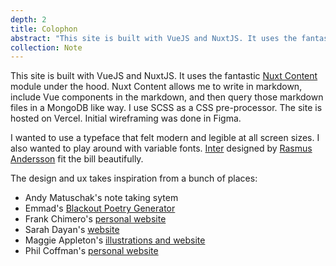 ```yaml
---
depth: 2
title: Colophon
abstract: "This site is built with VueJS and NuxtJS. It uses the fantastic Nuxt Content module under the hood. Nuxt Content allows me to write in markdown, include Vue components in the markdown, and then query those markdown files in a MongoDB like way. I use SCSS as a CSS pre-processor. The site is hosted on Vercel. Initial wireframing was done in Figma. I wanted to use a typeface that felt modern and legible at all screen sizes. I also wanted to play around with variable fonts. Inter designed by Rasmus Andersson fit the bill beautifully."
collection: Note
---
```

This site is built with VueJS and NuxtJS. It uses the fantastic [Nuxt Content](https://content.nuxtjs.org/) module under the hood. Nuxt Content allows me to write in markdown, include Vue components in the markdown, and then query those markdown files in a MongoDB like way. I use SCSS as a CSS pre-processor. The site is hosted on Vercel. Initial wireframing was done in <inter-link href="figma">Figma</inter-link>.

I wanted to use a typeface that felt modern and legible at all screen sizes. I also wanted to play around with variable fonts. [Inter](https://rsms.me/inter/) designed by [Rasmus Andersson](https://rsms.me/) fit the bill beautifully.

The design and ux takes inspiration from a bunch of places:
- <inter-link href="andy-matuschaks-note-taking-system">Andy Matuschak's note taking sytem</inter-link>
- Emmad's [Blackout Poetry Generator](https://blackout-poetry-generator.glitch.me/)
- Frank Chimero's [personal website](https://frankchimero.com/)
- Sarah Dayan's [website](https://sarahdayan.dev/)
- Maggie Appleton's [illustrations and website](https://maggieappleton.com/)
- Phil Coffman's [personal website](https://philcoffman.com/)
